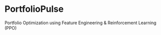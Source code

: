 # PortfolioPulse
Portfolio Optimization using Feature Engineering &amp; Reinforcement Learning (PPO)
